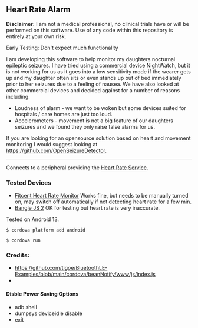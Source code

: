 ## Heart Rate Alarm

**Disclaimer:** I am not a medical professional, no clinical trials have or will be performed on this software. Use of any code within this repository is entirely at your own risk.

Early Testing: Don't expect much functionality

I am developing this software to help monitor my daughters nocturnal epileptic seizures. I have tried using a commercial device NightWatch, but it is not working for us as it goes into a low sensitivity mode if the wearer gets up and my daughter often sits or even stands up out of bed immediately prior to her seizures due to a feeling of nausea. We have also looked at other commercial devices and decided against for a number of reasons including:
- Loudness of alarm - we want to be woken but some devices suited for hospitals / care homes are just too loud.
- Accelerometers - movement is not a big feature of our daughters seizures and we found they only raise false alarms for us.

If you are looking for an opensource solution based on heart and movement monitoring I would suggest looking at https://github.com/OpenSeizureDetector.

---

Connects to a peripheral providing the [Heart Rate Service](http://goo.gl/wKH3X7).
### Tested Devices
- [Fitcent Heart Rate Monitor](https://www.amazon.co.uk/dp/B09B342FXM?ref=ppx_yo2ov_dt_b_product_details&th=1) 
  Works fine, but needs to be manually turned on, may switch off automatically if not detecting heart rate for a few min.
- [Bangle JS 2](https://www.espruino.com/Bangle.js2)
  OK for testing but heart rate is very inaccurate.

Tested on Android 13.

    $ cordova platform add android

    $ cordova run



### Credits:
- https://github.com/tigoe/BluetoothLE-Examples/blob/main/cordova/beanNotify/www/js/index.js
- 


#### Disble Power Saving Options
- adb shell
- dumpsys deviceidle disable
- exit